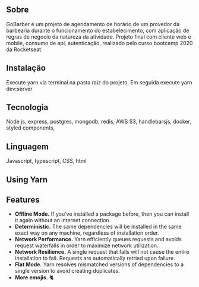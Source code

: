    
## Sobre 

GoBarber é um projeto de agendamento de horário de um provedor da barbearia durante o funcionamento do estabelecimento, com aplicação de regras de negocio da natureza da atividade. Projeto final com cliente web e mobile, consumo de api, autenticação, realizado pelo curso bootcamp 2020 da Rocketseat. 

## Instalação

Execute yarn via terminal na pasta raiz do projeto, 
Em seguida execute yarn dev:server

## Tecnologia

Node js, express, postgres, mongodb, redis, AWS S3, handlebarsjs, docker, styled components, 

## Linguagem

Javascript, typescript, CSS, html

## Using Yarn

## Features

* **Offline Mode.** If you've installed a package before, then you can install it again without an internet connection.
* **Deterministic.** The same dependencies will be installed in the same exact way on any machine, regardless of installation order.
* **Network Performance.** Yarn efficiently queues requests and avoids request waterfalls in order to maximize network utilization.
* **Network Resilience.** A single request that fails will not cause the entire installation to fail. Requests are automatically retried upon failure.
* **Flat Mode.** Yarn resolves mismatched versions of dependencies to a single version to avoid creating duplicates.
* **More emojis.** 🐈

